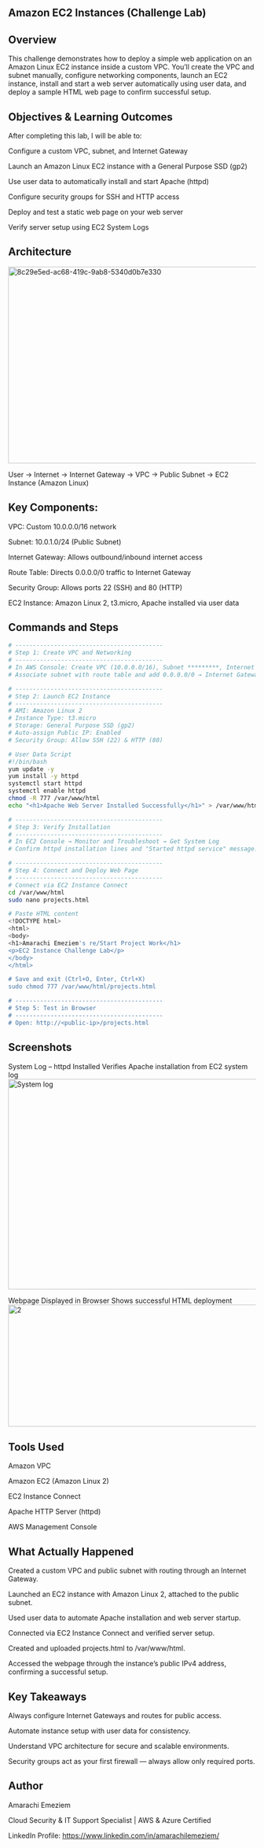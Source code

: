 ## **Amazon EC2 Instances (Challenge Lab)**

## **Overview**

This challenge demonstrates how to deploy a simple web application on an Amazon Linux EC2 instance inside a custom VPC.
You’ll create the VPC and subnet manually, configure networking components, launch an EC2 instance, install and start a web server automatically using user data, and deploy a sample HTML web page to confirm successful setup.

## **Objectives & Learning Outcomes**

After completing this lab, I will be able to:

Configure a custom VPC, subnet, and Internet Gateway

Launch an Amazon Linux EC2 instance with a General Purpose SSD (gp2)

Use user data to automatically install and start Apache (httpd)

Configure security groups for SSH and HTTP access

Deploy and test a static web page on your web server

Verify server setup using EC2 System Logs


## **Architecture**

<img width="1000" height="400" alt="8c29e5ed-ac68-419c-9ab8-5340d0b7e330" src="https://github.com/user-attachments/assets/0f9b7e06-7b0a-422f-9101-5dba9c5c7e2b" />


User → Internet → Internet Gateway → VPC → Public Subnet → EC2 Instance (Amazon Linux)


## **Key Components:**

VPC: Custom 10.0.0.0/16 network

Subnet: 10.0.1.0/24 (Public Subnet)

Internet Gateway: Allows outbound/inbound internet access

Route Table: Directs 0.0.0.0/0 traffic to Internet Gateway

Security Group: Allows ports 22 (SSH) and 80 (HTTP)

EC2 Instance: Amazon Linux 2, t3.micro, Apache installed via user data

## **Commands and Steps**

```bash
# ------------------------------------------
# Step 1: Create VPC and Networking
# ------------------------------------------
# In AWS Console: Create VPC (10.0.0.0/16), Subnet *********, Internet Gateway, and Route Table.
# Associate subnet with route table and add 0.0.0.0/0 → Internet Gateway route.

# ------------------------------------------
# Step 2: Launch EC2 Instance
# ------------------------------------------
# AMI: Amazon Linux 2
# Instance Type: t3.micro
# Storage: General Purpose SSD (gp2)
# Auto-assign Public IP: Enabled
# Security Group: Allow SSH (22) & HTTP (80)

# User Data Script
#!/bin/bash
yum update -y
yum install -y httpd
systemctl start httpd
systemctl enable httpd
chmod -R 777 /var/www/html
echo "<h1>Apache Web Server Installed Successfully</h1>" > /var/www/html/index.html

# ------------------------------------------
# Step 3: Verify Installation
# ------------------------------------------
# In EC2 Console → Monitor and Troubleshoot → Get System Log
# Confirm httpd installation lines and "Started httpd service" message.

# ------------------------------------------
# Step 4: Connect and Deploy Web Page
# ------------------------------------------
# Connect via EC2 Instance Connect
cd /var/www/html
sudo nano projects.html

# Paste HTML content
<!DOCTYPE html>
<html>
<body>
<h1>Amarachi Emeziem's re/Start Project Work</h1>
<p>EC2 Instance Challenge Lab</p>
</body>
</html>

# Save and exit (Ctrl+O, Enter, Ctrl+X)
sudo chmod 777 /var/www/html/projects.html

# ------------------------------------------
# Step 5: Test in Browser
# ------------------------------------------
# Open: http://<public-ip>/projects.html

```


## **Screenshots**

System Log – httpd Installed	Verifies Apache installation from EC2 system log	
<img width="1571" height="428" alt="System log" src="https://github.com/user-attachments/assets/3202a36a-6f0c-4f09-b8fd-c8c5905e323e" />

Webpage Displayed in Browser	Shows successful HTML deployment
<img width="795" height="248" alt="2" src="https://github.com/user-attachments/assets/28c978f0-4bae-4bbb-b9a4-10b7efee9bb1" />

## **Tools Used**

Amazon VPC

Amazon EC2 (Amazon Linux 2)

EC2 Instance Connect

Apache HTTP Server (httpd)

AWS Management Console


## **What Actually Happened**

Created a custom VPC and public subnet with routing through an Internet Gateway.

Launched an EC2 instance with Amazon Linux 2, attached to the public subnet.

Used user data to automate Apache installation and web server startup.

Connected via EC2 Instance Connect and verified server setup.

Created and uploaded projects.html to /var/www/html.

Accessed the webpage through the instance’s public IPv4 address, confirming a successful setup.


## **Key Takeaways**

Always configure Internet Gateways and routes for public access.

Automate instance setup with user data for consistency.

Understand VPC architecture for secure and scalable environments.

Security groups act as your first firewall — always allow only required ports.


## **Author**

Amarachi Emeziem

Cloud Security & IT Support Specialist | AWS & Azure Certified

LinkedIn Profile: https://www.linkedin.com/in/amarachilemeziem/
